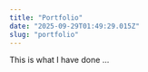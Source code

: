 ```yaml
---
title: "Portfolio"
date: "2025-09-29T01:49:29.015Z"
slug: "portfolio"
---
```



This is what I have done …

